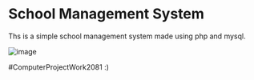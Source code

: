 # School Management System

Ths is a simple school management system made using php and mysql. 

![image](https://github.com/user-attachments/assets/d908da67-f82c-4949-9678-ac249590951e)


#ComputerProjectWork2081 :)
